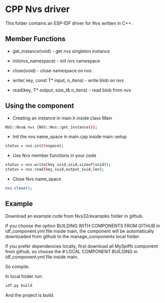 # CPP Nvs driver
This folder contains an ESP-IDF driver for Nvs written in C++.


## Member Functions
- get_instance(void) - get nvs singleton instance

- init(nvs_namespace) - init nvs namespace

- close(void) - close namespace on nvs

- write( key, const T* input, n_itens) - write blob on nvs

- read(key, T* output, size_t& n_itens) - read blob from nvs

## Using the component
- Creating an instance in main.h inside class Main
```bash
NVS::Nvs& nvs {NVS::Nvs::get_instance()};
``````

- Init the nvs name_space in main.cpp inside main::setup
```bash
status = nvs.init(nspace);
``````
- Use Nvs member functions in your code
```bash
status = nvs.write(key_ssid,ssid,sizeof(ssid));
status = nvs.read(key_ssid,output_ssid,len);
```

- Close Nvs name_space
```bash
nvs.close();
```

## Example
Download an example code from Nvs32/examples folder in github.


If you choose the option BUILDING WITH COMPONENTS FROM GITHUB in idf_component.yml file inside main, the component will be automatically downloaded from github to the manage_components local folder.

If you prefer dependencies locally, first download all MySpiffs component from github, so choose the # LOCAL COMPONENT BUILDING  in idf_component.yml file inside main. 

So compile.

In local folder run:
```bash
idf.py build
```

And the project is build.






